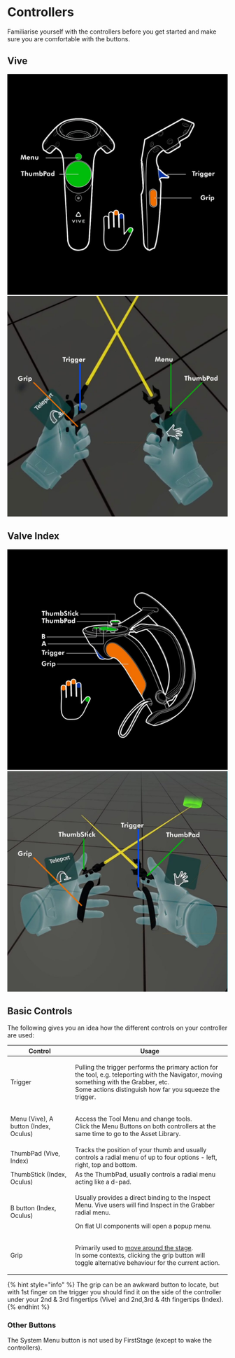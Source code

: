 # Controllers

Familiarise yourself with the controllers before you get started and make sure you are comfortable with the buttons.

## Vive

![](<../../.gitbook/assets/image (8) (3).png>)![](<../../.gitbook/assets/image (6).png>)

## Valve Index

![](<../../.gitbook/assets/image (11).png>)![](<../../.gitbook/assets/image (2).png>)

## Basic Controls

The following gives you an idea how the different controls on your controller are used:

| Control                               | Usage                                                                                                                                                                                                           |
| ------------------------------------- | --------------------------------------------------------------------------------------------------------------------------------------------------------------------------------------------------------------- |
| Trigger                               | <p>Pulling the trigger performs the primary action for the tool, e.g. teleporting with the Navigator, moving something with the Grabber, etc. <br>Some actions distinguish how far you squeeze the trigger.</p> |
| Menu (Vive), A button (Index, Oculus) | <p>Access the Tool Menu and change tools.<br>Click the Menu Buttons on both controllers at the same time to go to the Asset Library.</p>                                                                        |
| ThumbPad (Vive, Index)                | Tracks the position of your thumb and usually controls a radial menu of up to four options - left, right, top and bottom.                                                                                       |
| ThumbStick (Index, Oculus)            | As the ThumbPad, usually controls a radial menu acting like a d-pad.                                                                                                                                            |
| B button (Index, Oculus)              | <p>Usually provides a direct binding to the Inspect Menu. Vive users will find Inspect in the Grabber radial menu. </p><p>On flat UI components will open a popup menu.</p>                                     |
| Grip                                  | <p>Primarily used to <a href="../getting-around.md">move around the stage</a>.<br>In some contexts, clicking the grip button will toggle alternative behaviour for the current action. </p>                     |

{% hint style="info" %}
The grip can be an awkward button to locate, but with 1st finger on the trigger you should find it on the side of the controller under your 2nd & 3rd fingertips (Vive) and 2nd,3rd & 4th fingertips (Index).
{% endhint %}

### Other Buttons

The System Menu button is not used by FirstStage (except to wake the controllers).

